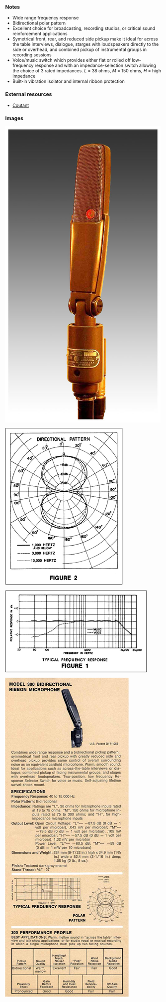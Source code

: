 ### Notes
- Wide range frequency response
- Bidirectional polar pattern
- Excellent choice for broadcasting, recording studios, or critical sound reinforcement applications
- Symetrical front, rear, and reduced side pickup make it ideal for across the table interviews, dialogue, starges with loudspeakers directly to the side or overhead, and combined pickup of instrumental groups in recording sessions
- Voice/music switch which provides either flat or rolled off low-frequency response and with an impedance-selection switch allowing the choice of 3 rated impedances. *L* = 38 ohms, *M* = 150 ohms, *H* = high impedance
- Built-in vibration isolator and internal ribbon protection

### External resources
- [Coutant](https://www.coutant.org/shure300/index.html)

### Images
![](../images/300a.jpg)

![](../images/300polar.png)

![](../images/300freq.png)

![](../images/300ad.jpg)